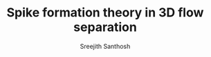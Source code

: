 ---
layout: post
title:  "Spike formation theory in 3D flow separation"
image: /images/separation.png
categories: research
author: "Sreejith Santhosh"
authors: "<strong>Sreejith Santhosh</strong>, Haodong Qin, Bjoern F. Klose, Gustaaf B. Jacobs, Jérôme Vétel, Mattia Serra"
venue: arXiv
link: https://arxiv.org/abs/2302.12395
excerpt: "We develop a frame-invariant theory of material spike formation during flow separation over a no-slip boundary in three-dimensional flows with arbitrary time dependence. Based on the exact evolution of the largest principal curvature on near-wall material surfaces, our theory identifies fixed and moving separation. Our approach is effective over short time intervals and admits an instantaneous limit. As a byproduct, we derive explicit formulas for the evolution of the Weingarten map and the principal curvatures of any surface advected by general three-dimensional flows. The material backbone we identify acts first as a precursor and later as the centerpiece of Lagrangian flow separation. We discover previously undetected spiking points and curves where the separation backbones connect to the boundary and provide wall-based analytical formulas for their locations. We illustrate our results on several steady and unsteady flows."
---